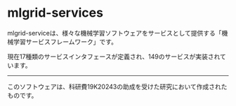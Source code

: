 # mlgrid-services

mlgrid-serviceは、様々な機械学習ソフトウェアをサービスとして提供する「機械学習サービスフレームワーク」です。

現在17種類のサービスインタフェースが定義され、149のサービスが実装されています。


---

このソフトウェアは、科研費19K20243の助成を受けた研究において作成されたものです。
